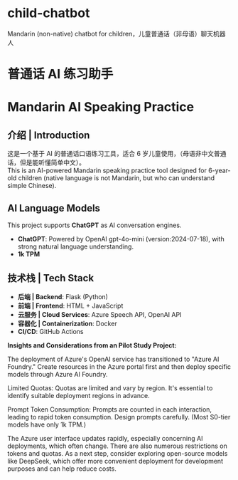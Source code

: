 # child-chatbot
Mandarin (non-native) chatbot for children，儿童普通话（非母语）聊天机器人

# 普通话 AI 练习助手
# Mandarin AI Speaking Practice

## 介绍 | Introduction
这是一个基于 AI 的普通话口语练习工具，适合 6 岁儿童使用，（母语非中文普通话，但是能听懂简单中文）。   
This is an AI-powered Mandarin speaking practice tool designed for 6-year-old children (native language is not Mandarin, but who can understand simple Chinese).

## AI Language Models
This project supports **ChatGPT** as AI conversation engines.

- **ChatGPT**: Powered by OpenAI gpt-4o-mini (version:2024-07-18), with strong natural language understanding.
- **1k TPM** 


## 技术栈 | Tech Stack
- **后端 | Backend**: Flask (Python)
- **前端 | Frontend**: HTML + JavaScript
- **云服务 | Cloud Services**: Azure Speech API, OpenAI API
- **容器化 | Containerization**: Docker
- **CI/CD**: GitHub Actions

**Insights and Considerations from an Pilot Study Project:**

The deployment of Azure's OpenAI service has transitioned to "Azure AI Foundry."  Create resources in the Azure portal first and then deploy specific models through Azure AI Foundry.

Limited Quotas: Quotas are limited and vary by region. It's essential to identify suitable deployment regions in advance.

Prompt Token Consumption: Prompts are counted in each interaction, leading to rapid token consumption. Design prompts carefully. (Most S0-tier models have only 1k TPM.)

The Azure user interface updates rapidly, especially concerning AI deployments, which often change. There are also numerous restrictions on tokens and quotas. As a next step, consider exploring open-source models like DeepSeek, which offer more convenient deployment for development purposes and can help reduce costs.
